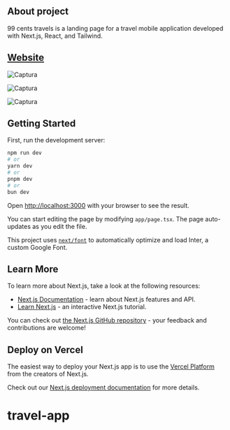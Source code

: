 ## About project

99 cents travels is a landing page for a travel mobile application developed with Next.js, React, and Tailwind.

## [Website](https://99cents-travel.vercel.app/)

![Captura](https://github.com/bryan0545/travel-app/assets/65412386/99f28333-7a30-43c7-9dab-a6fad223e397)

![Captura](https://github.com/bryan0545/travel-app/assets/65412386/7f97b67e-9252-45bb-93f7-21b6b8529d5c)

![Captura](https://github.com/bryan0545/travel-app/assets/65412386/c8612565-e35c-4cde-9551-119cd93a4f38)

## Getting Started

First, run the development server:

```bash
npm run dev
# or
yarn dev
# or
pnpm dev
# or
bun dev
```

Open [http://localhost:3000](http://localhost:3000) with your browser to see the result.

You can start editing the page by modifying `app/page.tsx`. The page auto-updates as you edit the file.

This project uses [`next/font`](https://nextjs.org/docs/basic-features/font-optimization) to automatically optimize and load Inter, a custom Google Font.

## Learn More

To learn more about Next.js, take a look at the following resources:

- [Next.js Documentation](https://nextjs.org/docs) - learn about Next.js features and API.
- [Learn Next.js](https://nextjs.org/learn) - an interactive Next.js tutorial.

You can check out [the Next.js GitHub repository](https://github.com/vercel/next.js/) - your feedback and contributions are welcome!

## Deploy on Vercel

The easiest way to deploy your Next.js app is to use the [Vercel Platform](https://vercel.com/new?utm_medium=default-template&filter=next.js&utm_source=create-next-app&utm_campaign=create-next-app-readme) from the creators of Next.js.

Check out our [Next.js deployment documentation](https://nextjs.org/docs/deployment) for more details.
# travel-app
